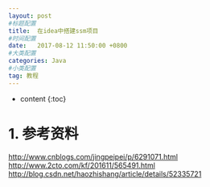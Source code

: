```yaml
---
layout: post
#标题配置
title:  在idea中搭建ssm项目
#时间配置
date:   2017-08-12 11:50:00 +0800
#大类配置
categories: Java
#小类配置
tag: 教程
---
```


* content
{:toc}


# 1. 参考资料
http://www.cnblogs.com/jingpeipei/p/6291071.html
http://www.2cto.com/kf/201611/565491.html
http://blog.csdn.net/haozhishang/article/details/52335721
